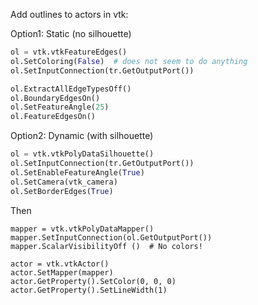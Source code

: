 Add outlines to actors in vtk:

Option1: Static (no silhouette)

```python
ol = vtk.vtkFeatureEdges()
ol.SetColoring(False)  # does not seem to do anything
ol.SetInputConnection(tr.GetOutputPort())

ol.ExtractAllEdgeTypesOff()
ol.BoundaryEdgesOn()
ol.SetFeatureAngle(25)
ol.FeatureEdgesOn()
```

Option2: Dynamic (with silhouette)

```python
ol = vtk.vtkPolyDataSilhouette()
ol.SetInputConnection(tr.GetOutputPort())
ol.SetEnableFeatureAngle(True)
ol.SetCamera(vtk_camera)
ol.SetBorderEdges(True)
```

Then
```
mapper = vtk.vtkPolyDataMapper()
mapper.SetInputConnection(ol.GetOutputPort())
mapper.ScalarVisibilityOff ()  # No colors!

actor = vtk.vtkActor()
actor.SetMapper(mapper)
actor.GetProperty().SetColor(0, 0, 0)
actor.GetProperty().SetLineWidth(1)
```
